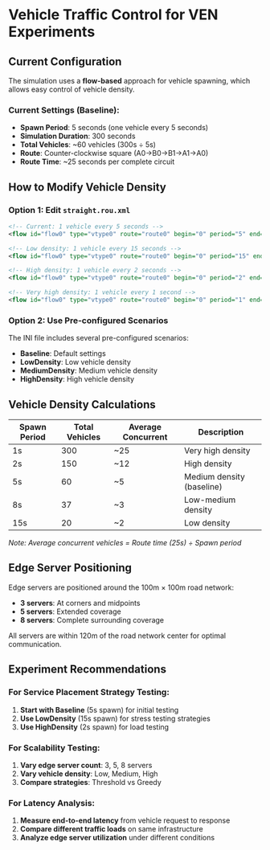 # Vehicle Traffic Control for VEN Experiments

## Current Configuration

The simulation uses a **flow-based** approach for vehicle spawning, which allows easy control of vehicle density.

### Current Settings (Baseline):
- **Spawn Period**: 5 seconds (one vehicle every 5 seconds)
- **Simulation Duration**: 300 seconds
- **Total Vehicles**: ~60 vehicles (300s ÷ 5s)
- **Route**: Counter-clockwise square (A0→B0→B1→A1→A0)
- **Route Time**: ~25 seconds per complete circuit

## How to Modify Vehicle Density

### Option 1: Edit `straight.rou.xml`
```xml
<!-- Current: 1 vehicle every 5 seconds -->
<flow id="flow0" type="vtype0" route="route0" begin="0" period="5" end="300" arrivalPos="0" />

<!-- Low density: 1 vehicle every 15 seconds -->
<flow id="flow0" type="vtype0" route="route0" begin="0" period="15" end="300" arrivalPos="0" />

<!-- High density: 1 vehicle every 2 seconds -->
<flow id="flow0" type="vtype0" route="route0" begin="0" period="2" end="300" arrivalPos="0" />

<!-- Very high density: 1 vehicle every 1 second -->
<flow id="flow0" type="vtype0" route="route0" begin="0" period="1" end="300" arrivalPos="0" />
```

### Option 2: Use Pre-configured Scenarios
The INI file includes several pre-configured scenarios:

- **Baseline**: Default settings
- **LowDensity**: Low vehicle density
- **MediumDensity**: Medium vehicle density  
- **HighDensity**: High vehicle density

## Vehicle Density Calculations

| Spawn Period | Total Vehicles | Average Concurrent | Description |
|--------------|----------------|-------------------|-------------|
| 1s | 300 | ~25 | Very high density |
| 2s | 150 | ~12 | High density |
| 5s | 60 | ~5 | Medium density (baseline) |
| 8s | 37 | ~3 | Low-medium density |
| 15s | 20 | ~2 | Low density |

*Note: Average concurrent vehicles = Route time (25s) ÷ Spawn period*

## Edge Server Positioning

Edge servers are positioned around the 100m × 100m road network:
- **3 servers**: At corners and midpoints
- **5 servers**: Extended coverage
- **8 servers**: Complete surrounding coverage

All servers are within 120m of the road network center for optimal communication.

## Experiment Recommendations

### For Service Placement Strategy Testing:
1. **Start with Baseline** (5s spawn) for initial testing
2. **Use LowDensity** (15s spawn) for stress testing strategies
3. **Use HighDensity** (2s spawn) for load testing

### For Scalability Testing:
1. **Vary edge server count**: 3, 5, 8 servers
2. **Vary vehicle density**: Low, Medium, High
3. **Compare strategies**: Threshold vs Greedy

### For Latency Analysis:
1. **Measure end-to-end latency** from vehicle request to response
2. **Compare different traffic loads** on same infrastructure
3. **Analyze edge server utilization** under different conditions 